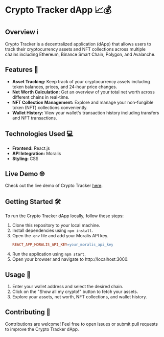 # Crypto Tracker dApp 📈💰

## Overview ℹ️
Crypto Tracker is a decentralized application (dApp) that allows users to track their cryptocurrency assets and NFT collections across multiple chains including Ethereum, Binance Smart Chain, Polygon, and Avalanche.

## Features 🚀
- **Asset Tracking:** Keep track of your cryptocurrency assets including token balances, prices, and 24-hour price changes.
- **Net Worth Calculation:** Get an overview of your total net worth across different chains in real-time.
- **NFT Collection Management:** Explore and manage your non-fungible token (NFT) collections conveniently.
- **Wallet History:** View your wallet's transaction history including transfers and NFT transactions.

## Technologies Used 💻
- **Frontend:** React.js
- **API Integration:** Moralis
- **Styling:** CSS

## Live Demo 🌐
Check out the live demo of Crypto Tracker <a href="https://crypto-portfolio-tracker-indol.vercel.app" target="_blank">here</a>.

## Getting Started 🛠️
To run the Crypto Tracker dApp locally, follow these steps:
1. Clone this repository to your local machine.
2. Install dependencies using `npm install`.
3. Open the`.env` file and add your Moralis API key.
    ```makefile
    REACT_APP_MORALIS_API_KEY=your_moralis_api_key
    ```
4. Run the application using `npm start`.
5. Open your browser and navigate to http://localhost:3000.

## Usage 📝
1. Enter your wallet address and select the desired chain.
2. Click on the "Show all my crypto!" button to fetch your assets.
3. Explore your assets, net worth, NFT collections, and wallet history.

## Contributing 🤝
Contributions are welcome! Feel free to open issues or submit pull requests to improve the Crypto Tracker dApp.
